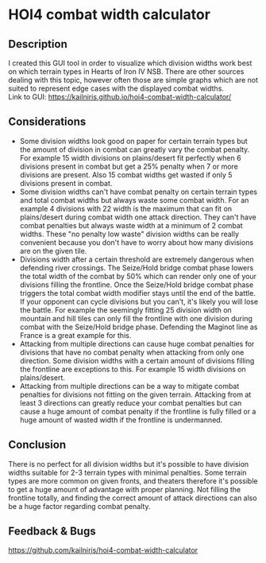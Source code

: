 # HOI4 combat width calculator

## Description

I created this GUI tool in order to visualize which division widths work best on which terrain types in Hearts of Iron IV NSB. There are other sources dealing with this topic, however often those are simple graphs which are not suited to represent edge cases with the displayed combat widths.  
Link to GUI: https://kailniris.github.io/hoi4-combat-width-calculator/

## Considerations

- Some division widths look good on paper for certain terrain types but the amount of division in combat can greatly vary the combat penalty. For example 15 width divisions on plains/desert fit perfectly when 6 divisions present in combat but get a 25% penalty when 7 or more divisions are present. Also 15 combat widths get wasted if only 5 divisions present in combat.
- Some division widths can't have combat penalty on certain terrain types and total combat widths but always waste some combat width. For an example 4 divisions with 22 width is the maximum that can fit on plains/desert during combat width one attack direction. They can't have combat penalties but always waste width at a minimum of 2 combat widths. These "no penalty low waste" division widths can be really convenient because you don't have to worry about how many divisions are on the given tile.
- Divisions width after a certain threshold are extremely dangerous when defending river crossings. The Seize/Hold bridge combat phase lowers the total width of the combat by 50% which can render only one of your divisions filling the frontline. Once the Seize/Hold bridge combat phase triggers the total combat width modifier stays until the end of the battle. If your opponent can cycle divisions but you can't, it's likely you will lose the battle. For example the seemingly fitting 25 division width on mountain and hill tiles can only fill the frontline with one division during combat with the Seize/Hold bridge phase. Defending the Maginot line as France is a great example for this.
- Attacking from multiple directions can cause huge combat penalties for divisions that have no combat penalty when attacking from only one direction. Some division widths with a certain amount of divisions filling the frontline are exceptions to this. For example 15 width divisions on plains/desert.
- Attacking from multiple directions can be a way to mitigate combat penalties for divisions not fitting on the given terrain. Attacking from at least 3 directions can greatly reduce your combat penalties but can cause a huge amount of combat penalty if the frontline is fully filled or a huge amount of wasted width if the frontline is undermanned.

## Conclusion

There is no perfect for all division widths but it's possible to have division widths suitable for 2-3 terrain types with minimal penalties. Some terrain types are more common on given fronts, and theaters therefore it's possible to get a huge amount of advantage with proper planning. Not filling the frontline totally, and finding the correct amount of attack directions can also be a huge factor regarding combat penalty.

## Feedback & Bugs

https://github.com/kailniris/hoi4-combat-width-calculator
